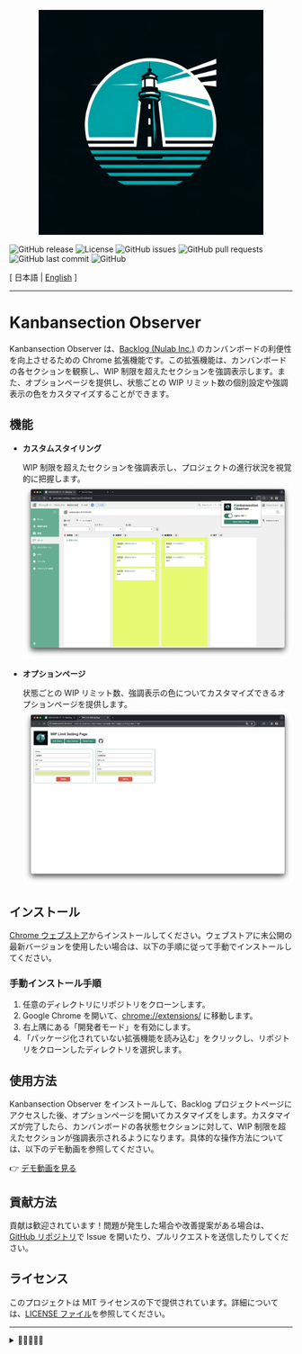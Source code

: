 <p align="center">
  <a href="https://github.com/nekonado/kanbansection-observer">
    <img src="./img/logo.webp" alt="Kanbansection Observer" width="400px" />
  </a>
</p>

![GitHub release](https://img.shields.io/github/v/release/nekonado/kanbansection-observer?&label=release)
![License](https://img.shields.io/github/license/nekonado/kanbansection-observer?color=#00836b)
![GitHub issues](https://img.shields.io/github/issues/nekonado/kanbansection-observer?color=#00836b)
![GitHub pull requests](https://img.shields.io/github/issues-pr/nekonado/kanbansection-observer?color=#00836b)
![GitHub last commit](https://img.shields.io/github/last-commit/nekonado/kanbansection-observer?color=#00836b)
![GitHub](https://img.shields.io/github/stars/nekonado/kanbansection-observer?color=#00836b)

[ 日本語 | [English](https://github.com/nekonado/kanbansection-observer/blob/main/README.en.md) ]

---

# Kanbansection Observer

Kanbansection Observer は、[Backlog (Nulab Inc.)](https://backlog.com/ja/) のカンバンボードの利便性を向上させるための Chrome 拡張機能です。この拡張機能は、カンバンボードの各セクションを観察し、WIP 制限を超えたセクションを強調表示します。また、オプションページを提供し、状態ごとの WIP リミット数の個別設定や強調表示の色をカスタマイズすることができます。

## 機能

- **カスタムスタイリング**

  WIP 制限を超えたセクションを強調表示し、プロジェクトの進行状況を視覚的に把握します。
  ![demo1](./img/demo-1.png)

- **オプションページ**

  状態ごとの WIP リミット数、強調表示の色についてカスタマイズできるオプションページを提供します。
  ![demo2](./img/demo-2.png)

## インストール

[Chrome ウェブストア](https://chromewebstore.google.com/detail/kanbansection-observer/mpdokkleihjigkcikbibmimekikdpmam)からインストールしてください。ウェブストアに未公開の最新バージョンを使用したい場合は、以下の手順に従って手動でインストールしてください。

### 手動インストール手順

1. 任意のディレクトリにリポジトリをクローンします。
2. Google Chrome を開いて、[chrome://extensions/](chrome://extensions/) に移動します。
3. 右上隅にある「開発者モード」を有効にします。
4. 「パッケージ化されていない拡張機能を読み込む」をクリックし、リポジトリをクローンしたディレクトリを選択します。

## 使用方法

Kanbansection Observer をインストールして、Backlog プロジェクトページにアクセスした後、オプションページを開いてカスタマイズをします。カスタマイズが完了したら、カンバンボードの各状態セクションに対して、WIP 制限を超えたセクションが強調表示されるようになります。具体的な操作方法については、以下のデモ動画を参照してください。

👉 [デモ動画を見る](https://www.youtube.com/watch?v=Jj5IasT99XY)

## 貢献方法

貢献は歓迎されています！問題が発生した場合や改善提案がある場合は、[GitHub リポジトリ](https://github.com/nekonado/kanbansection-observer)で Issue を開いたり、プルリクエストを送信したりしてください。

## ライセンス

このプロジェクトは MIT ライセンスの下で提供されています。詳細については、[LICENSE ファイル](https://github.com/nekonado/kanbansection-observer/blob/main/LICENSE)を参照してください。

---

<details>
<summary>🥚🥚🥚🥚🥚</summary>

### 🐣 イースターエッグ: 「Kanbansection Observer」の秘密 🐣

あなたがこのセクションを開いたということは、もしかして何か特別なものを探しているのかな？おめでとう、小さな秘密を見つけたよ！「Kanbansection Observer」という名前、聞いてピンと来た？そう、あの「Intersection Observer API」とのちょっとした掛け合わせだ。

ここでの小さなジョークは、この拡張機能が実際には Intersection Observer API を使っていないという事実にちょっとした皮肉を加えているんだ（実際には Mutation Observer API を使って実装しているよ）。

でも、それだけじゃない。このイースターエッグを見つけたあなたには、もう一つ秘密を教えよう。実は、この拡張機能を開発した理由は、ただ単に仕事の効率を上げるためだけではなかった。私たちは、カンバンボードだけでなく、あなたの日々の業務にも、もっと光をもたらしたいと思っているんだ。

だから、この小さなジョークが、あなたの一日にちょっとした楽しさを加えることができたら嬉しいな。もし、この拡張機能があなたのカンバンボードの利用体験を向上させたなら、ぜひ友達にも教えてあげてね！開発者の[@nekonado](https://github.com/nekonado)も、あなたからのフィードバックを楽しみにしています！

</details>
